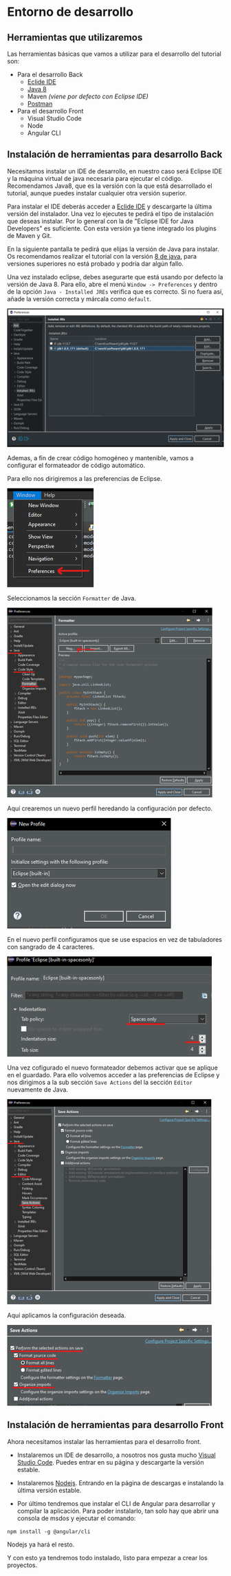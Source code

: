 # Entorno de desarrollo

## Herramientas que utilizaremos
Las herramientas básicas que vamos a utilizar para el desarrollo del tutorial son:

* Para el desarrollo Back
    * [Eclide IDE](https://www.eclipse.org/downloads/)
    * [Java 8](https://www.oracle.com/java/technologies/downloads/#java8-windows)
    * Maven *(viene por defecto con Eclipse IDE)*
    * [Postman](https://www.postman.com/)
* Para el desarrollo Front
    * Visual Studio Code
    * Node
    * Angular CLI



## Instalación de herramientas para desarrollo Back

Necesitamos instalar un IDE de desarrollo, en nuestro caso será Eclipse IDE y la máquina virtual de java necesaria para ejecutar el código. Recomendamos Java8, que es la versión con la que está desarrollado el tutorial, aunque puedes instalar cualquier otra versión superior.

Para instalar el IDE deberás acceder a [Eclide IDE](https://www.eclipse.org/downloads/) y descargarte la última versión del instalador. Una vez lo ejecutes te pedirá el tipo de instalación que deseas instalar. Por lo general con la de "Eclipse IDE for Java Developers" es suficiente. Con esta versión ya tiene integrado los plugins de Maven y Git.

En la siguiente pantalla te pedirá que elijas la versión de Java para instalar. Os recomendamos realizar el tutorial con la versión [8 de java](https://www.oracle.com/java/technologies/downloads/#java8-windows), para versiones superiores no está probado y podría dar algún fallo.

Una vez instalado eclipse, debes asegurarte que está usando por defecto la versión de Java 8. Para ello, abre el menú `Window -> Preferences` y dentro de la opción `Java - Installed JREs` verifica que es correcto. Si no fuera así, añade la versión correcta y márcala como `default`.

![Installed JREs](./assets/images/install-eclipse.png)

Ademas, a fin de crear código homogéneo y mantenible, vamos a configurar el formateador de código automático.

Para ello nos dirigiremos a las preferencias de Eclipse.

![Formatting](./assets/images/install-eclipse-format_1.png)

Seleccionamos la sección `Formatter` de Java.

![Formatting](./assets/images/install-eclipse-format_2.png)

Aquí crearemos un nuevo perfil heredando la configuración por defecto.

![Formatting](./assets/images/install-eclipse-format_3.png)

En el nuevo perfil configuramos que se use espacios en vez de tabuladores con sangrado de 4 caracteres.

![Formatting](./assets/images/install-eclipse-format_4.png)

Una vez cofigurado el nuevo formateador debemos activar que se aplique en el guardado. Para ello volvemos acceder a las preferencias de Eclipse y nos dirigimos a la sub sección `Save Actions` del la sección `Editor` nuevamente de Java.

![Formatting](./assets/images/install-eclipse-format_5.png)

Aquí aplicamos la configuración deseada.

![Formatting](./assets/images/install-eclipse-format_6.png)


## Instalación de herramientas para desarrollo Front

Ahora necesitamos instalar las herramientas para el desarrollo front.

* Instalaremos un IDE de desarrollo, a nosotros nos gusta mucho [Visual Studio Code](https://code.visualstudio.com/). Puedes entrar en su página y descargarte la versión estable.

* Instalaremos [Nodejs](https://nodejs.org/es/). Entrando en la página de descargas e instalando la última versión estable.

* Por último tendremos que instalar el CLI de Angular para desarrollar y compilar la aplicación. Para poder instalarlo, tan solo hay que abrir una consola de msdos y ejecutar el comando:

```
npm install -g @angular/cli
```

Nodejs ya hará el resto. 

Y con esto ya tendremos todo instalado, listo para empezar a crear los proyectos.